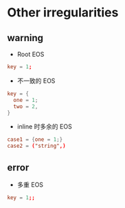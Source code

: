 Other irregularities
====================


## warning

- Root EOS

```toml
key = 1;
```

- 不一致的 EOS

```toml
key = {
  one = 1;
  two = 2,
}
```


- inline 时多余的 EOS

```toml
case1 = {one = 1;}
case2 = ("string",)
```

## error

- 多重 EOS

```toml
key = 1;;
```





